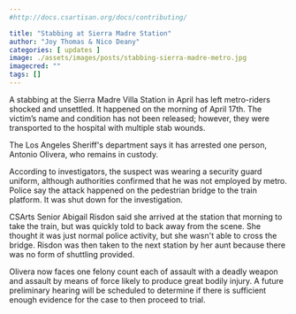 ```yaml
---
#http://docs.csartisan.org/docs/contributing/

title: "Stabbing at Sierra Madre Station"
author: "Joy Thomas & Nico Deany"
categories: [ updates ]
image: ./assets/images/posts/stabbing-sierra-madre-metro.jpg
imagecred: ""
tags: []
---
```

A stabbing at the Sierra Madre Villa Station in April has left metro-riders shocked and unsettled. It happened on the morning of April 17th. The victim’s name and condition has not been released; however, they were transported to the hospital with multiple stab wounds. 

The Los Angeles Sheriff's department says it has arrested one person, Antonio Olivera, who remains in custody. 

According to investigators, the suspect was wearing a security guard uniform, although authorities confirmed that he was not employed by metro. Police say the attack happened on the pedestrian bridge to the train platform. It was shut down for the investigation.

CSArts Senior Abigail Risdon said she arrived at the station that morning to take the train, but was quickly told to back away from the scene. She thought it was just normal police activity, but she wasn't able to cross the bridge. Risdon was then taken to the next station by her aunt because there was no form of shuttling provided. 

Olivera now faces one felony count each of assault with a deadly weapon and assault by means of force likely to produce great bodily injury. A future preliminary hearing will be scheduled to determine if there is sufficient enough evidence for the case to then proceed to trial. 